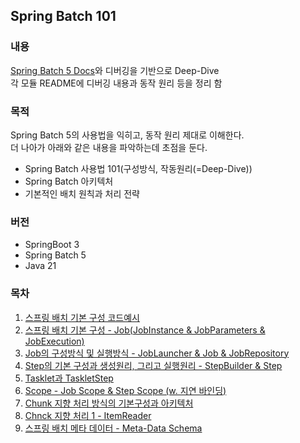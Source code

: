 ## Spring Batch 101

### 내용
[Spring Batch 5 Docs](https://docs.spring.io/spring-batch/reference)와 디버깅을 기반으로 Deep-Dive   
각 모듈 README에 디버깅 내용과 동작 원리 등을 정리 함   


### 목적
Spring Batch 5의 사용법을 익히고, 동작 원리 제대로 이해한다.    
더 나아가 아래와 같은 내용을 파악하는데 초점을 둔다.  
- Spring Batch 사용법 101(구성방식, 작동원리(=Deep-Dive))
- Spring Batch 아키텍처
- 기본적인 배치 원칙과 처리 전략


### 버전
- SpringBoot 3
- Spring Batch 5
- Java 21

### 목차
1. [스프링 배치 기본 구성 코드예시](batch01)
2. [스프링 배치 기본 구성 - Job(JobInstance & JobParameters & JobExecution)](batch02)
3. [Job의 구성방식 및 실행방식 - JobLauncher & Job & JobRepository](batch03)
4. [Step의 기본 구성과 생성원리, 그리고 실행원리 - StepBuilder & Step](batch04)
5. [Tasklet과 TaskletStep](batch05)
7. [Scope - Job Scope & Step Scope (w. 지연 바인딩)](batch07)
8. [Chunk 지향 처리 방식의 기본구성과 아키텍처](batch08)
9. [Chnck 지향 처리 1 - ItemReader](batch09)
10. [스프링 배치 메타 데이터 - Meta-Data Schema](batch10)
